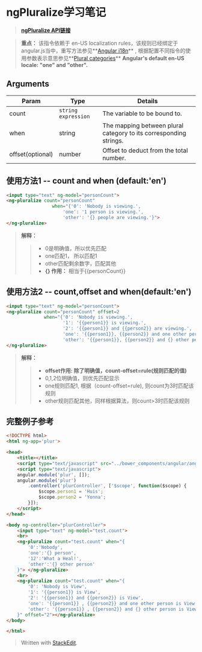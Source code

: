 
# ngPluralize学习笔记

> **[ngPluralize API链接](https://docs.angularjs.org/api/ng/directive/ngPluralize)**

> **重点：** 该指令依赖于 en-US localization rules，该规则已经绑定于angular.js当中，重写方法参见**[Angular i18n](https://docs.angularjs.org/guide/i18n)** , 根据配置不同指令的使用参数表示意思参见**[Plural categories](http://unicode.org/repos/cldr-tmp/trunk/diff/supplemental/language_plural_rules.html)**
>   **Angular's default en-US locale: "one" and "other".**

## Arguments

Param | Type | Details
--------|---------|--------
count|`string` `expression` | The variable to be bound to.
when | string | The mapping between plural category to its corresponding strings.
offset(optional) | number | Offset to deduct from the total number.

## 使用方法1 -- count and when (default:'en')
```html
<input type="text" ng-model="personCount">
<ng-pluralize count="personCount"
                 when="{'0': 'Nobody is viewing.',
                     'one': '1 person is viewing.',
                     'other': '{} people are viewing.'}">
</ng-pluralize>
```
> **解释：** 
>> - 0是明确值，所以优先匹配
>> - one匹配1， 所以匹配1
>> - other匹配剩余数字，匹配其他 
>> - **{} 作用：** 相当于{{personCount}}

## 使用方法2 -- count,offset and when(default:'en')

```html
<input type="text" ng-model="personCount">
<ng-pluralize count="personCount" offset=2
              when="{'0': 'Nobody is viewing.',
                     '1': '{{person1}} is viewing.',
                     '2': '{{person1}} and {{person2}} are viewing.',
                     'one': '{{person1}}, {{person2}} and one other person are viewing.',
                     'other': '{{person1}}, {{person2}} and {} other people are viewing.'}">
</ng-pluralize>
```
> **解释：**
> > - **offset作用: 除了明确值，count-offset=rule(规则匹配的值)**
> > - 0,1,2位明确值，则优先匹配显示
> > - one规则匹配1,  根据（count-offset=rule), 则count为3时匹配该规则
> > - other规则匹配其他，同样根据算法，则count>3时匹配该规则

## 完整例子参考

```html
<!DOCTYPE html>
<html ng-app='plur'>

<head>
    <title></title>
    <script type="text/javascript" src="../bower_components/angular/angular.js"></script>
    <script type="text/javascript">
    angular.module('plur', []);
    angular.module('plur')
        .controller('plurController', ['$scope', function($scope) {
            $scope.person1 = 'Huis';
            $scope.person2 = 'Yonna';
        }]);
    </script>
</head>

<body ng-controller="plurController">
    <input type="text" ng-model="test.count">
    <br>
    <ng-pluralize count="test.count" when="{
		'0':'Nobody',
		'one':'{} person',
		'12':'What a Heal!',
		'other':'{} other person'
	}"> </ng-pluralize>
    <br>
    <ng-pluralize count="test.count" when="{
		'0': 'Nobody is View',
		'1': '{{person1}} is View',
		'2': '{{person1}} and {{person2}} is View',
		'one': '{{person1}} , {{person2}} and one other person is View',
		'other': '{{person1}} , {{person2}} and {} other person is View'
	}" offset="2"></ng-pluralize>
</body>

</html>

```

> Written with [StackEdit](https://stackedit.io/).